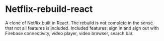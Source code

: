 # Netflix-rebuild-react
A clone of Netflix built in React. The rebuild is not complete in the sense that not all features is included. 
Included features: sign in and sign out with Firebase connectivity, video player, video browser, search bar.
